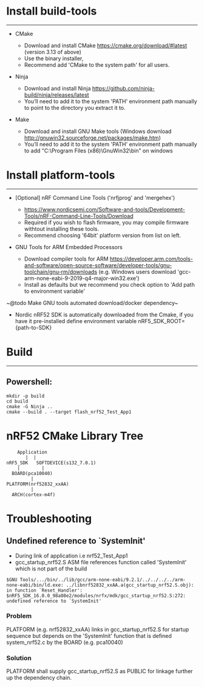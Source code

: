# Install build-tools
-----------------------

* CMake
    - Download and install CMake https://cmake.org/download/#latest (version 3.13 of above)
    - Use the binary installer,
    - Recommend add 'CMake to the system path' for all users.

* Ninja
    - Download and install Ninja https://github.com/ninja-build/ninja/releases/latest
    - You’ll need to add it to the system 'PATH' environment path manually to point to the directory you extract it to. 

* Make
    - Download and install GNU Make tools (Windows download http://gnuwin32.sourceforge.net/packages/make.htm)
    - You’ll need to add it to the system 'PATH' environment path manually to add "C:\Program Files (x86)\GnuWin32\bin" on windows
   
# Install platform-tools
-----------------------
* [Optional] nRF Command Line Tools ('nrfjprog' and 'mergehex')
    - https://www.nordicsemi.com/Software-and-tools/Development-Tools/nRF-Command-Line-Tools/Download
    - Required if you wish to flash firmware, you may compile firmware withtout installing these tools.
    - Recommend choosing '64bit' platform version from list on left. 

* GNU Tools for ARM Embedded Processors
    - Download compiler tools for ARM https://developer.arm.com/tools-and-software/open-source-software/developer-tools/gnu-toolchain/gnu-rm/downloads
(e.g. Windows users download 'gcc-arm-none-eabi-9-2019-q4-major-win32.exe')
    - Install as defaults but we recommend you check option to 'Add path to environment variable'
 
 ~@todo Make GNU tools automated download/docker dependency~
    
 * Nordic nRF52 SDK is automatically downloaded from the Cmake, if you have it pre-installed define environment variable nRF5_SDK_ROOT={path-to-SDK}
 
 
# Build
-----------------------

## Powershell: 

```
mkdir -p build
cd build
cmake -G Ninja ..
cmake --build . --target flash_nrf52_Test_App1
```


# nRF52 CMake Library Tree
```
    Application
       |  |
nRF5_SDK   SOFTDEVICE(s132_7.0.1)
    |        |  
  BOARD(pca10040) 
         |
PLATFORM(nrf52832_xxAA) 
         |
  ARCH(cortex-m4f)
```

# Troubleshooting

## Undefined reference to `SystemInit'
* During link of application i.e nrf52_Test_App1
* gcc_startup_nrf52.S ASM file references function called 'SystemInit' which is not part of the build
```
$GNU Tools/.../bin/../lib/gcc/arm-none-eabi/9.2.1/../../../../arm-none-eabi/bin/ld.exe: ../libnrf52832_xxAA.a(gcc_startup_nrf52.S.obj): in function `Reset_Handler':
$nRF5_SDK_16.0.0_98a08e2/modules/nrfx/mdk/gcc_startup_nrf52.S:272: undefined reference to `SystemInit'
```
### Problem
PLATFORM (e.g. nrf52832_xxAA) links in gcc_startup_nrf52.S for startup sequence but depends on the 'SystemInit' function that is defined  system_nrf52.c by the BOARD (e.g. pca10040)

### Solution
PLATFORM shall supply gcc_startup_nrf52.S as PUBLIC for linkage further up the dependency chain.